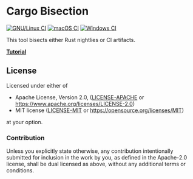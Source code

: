 # Cargo Bisection

[![GNU/Linux CI](https://github.com/rust-lang/cargo-bisect-rustc/workflows/GNU/Linux%20CI/badge.svg)](https://github.com/rust-lang/cargo-bisect-rustc/actions?query=workflow%3A%22GNU%2FLinux+CI%22)
[![macOS CI](https://github.com/rust-lang/cargo-bisect-rustc/workflows/macOS%20CI/badge.svg)](https://github.com/rust-lang/cargo-bisect-rustc/actions?query=workflow%3A%22macOS+CI%22)
[![Windows CI](https://github.com/rust-lang/cargo-bisect-rustc/workflows/Windows%20CI/badge.svg)](https://github.com/rust-lang/cargo-bisect-rustc/actions?query=workflow%3A%22Windows+CI%22)

This tool bisects either Rust nightlies or CI artifacts.

[**Tutorial**](TUTORIAL.md)

## License

Licensed under either of

 * Apache License, Version 2.0, ([LICENSE-APACHE](LICENSE-APACHE) or https://www.apache.org/licenses/LICENSE-2.0)
 * MIT license ([LICENSE-MIT](LICENSE-MIT) or https://opensource.org/licenses/MIT)

at your option.

### Contribution

Unless you explicitly state otherwise, any contribution intentionally submitted for inclusion in the
work by you, as defined in the Apache-2.0 license, shall be dual licensed as above, without any
additional terms or conditions.
